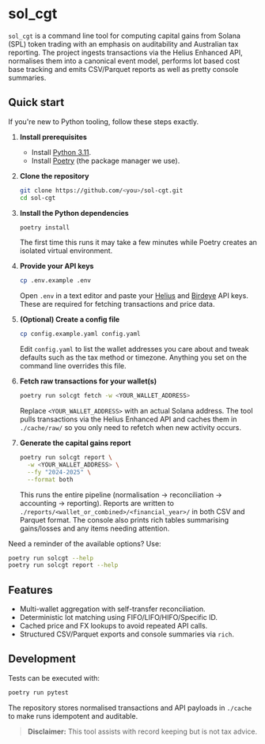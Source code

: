 # sol_cgt

`sol_cgt` is a command line tool for computing capital gains from Solana (SPL)
token trading with an emphasis on auditability and Australian tax reporting.
The project ingests transactions via the Helius Enhanced API, normalises them
into a canonical event model, performs lot based cost base tracking and emits
CSV/Parquet reports as well as pretty console summaries.

## Quick start


If you're new to Python tooling, follow these steps exactly.

1. **Install prerequisites**

   - Install [Python 3.11](https://www.python.org/downloads/).
   - Install [Poetry](https://python-poetry.org/docs/#installation) (the package manager we use).

2. **Clone the repository**

   ```bash
   git clone https://github.com/<you>/sol-cgt.git
   cd sol-cgt
   ```

3. **Install the Python dependencies**

   ```bash
   poetry install
   ```

   The first time this runs it may take a few minutes while Poetry creates an isolated virtual environment.

4. **Provide your API keys**

   ```bash
   cp .env.example .env
   ```

   Open `.env` in a text editor and paste your [Helius](https://www.helius.dev/) and [Birdeye](https://birdeye.so/) API keys. These are required for fetching transactions and price data.

5. **(Optional) Create a config file**

   ```bash
   cp config.example.yaml config.yaml
   ```

   Edit `config.yaml` to list the wallet addresses you care about and tweak defaults such as the tax method or timezone. Anything you set on the command line overrides this file.

6. **Fetch raw transactions for your wallet(s)**

   ```bash
   poetry run solcgt fetch -w <YOUR_WALLET_ADDRESS>
   ```

   Replace `<YOUR_WALLET_ADDRESS>` with an actual Solana address. The tool pulls transactions via the Helius Enhanced API and caches them in `./cache/raw/` so you only need to refetch when new activity occurs.

7. **Generate the capital gains report**

   ```bash
   poetry run solcgt report \
     -w <YOUR_WALLET_ADDRESS> \
     --fy "2024-2025" \
     --format both
   ```

   This runs the entire pipeline (normalisation → reconciliation → accounting → reporting). Reports are written to `./reports/<wallet_or_combined>/<financial_year>/` in both CSV and Parquet format. The console also prints rich tables summarising gains/losses and any items needing attention.

Need a reminder of the available options? Use:

```bash
poetry run solcgt --help
poetry run solcgt report --help

```

## Features

- Multi-wallet aggregation with self-transfer reconciliation.
- Deterministic lot matching using FIFO/LIFO/HIFO/Specific ID.
- Cached price and FX lookups to avoid repeated API calls.
- Structured CSV/Parquet exports and console summaries via `rich`.

## Development

Tests can be executed with:

```bash
poetry run pytest
```

The repository stores normalised transactions and API payloads in `./cache` to
make runs idempotent and auditable.

> **Disclaimer:** This tool assists with record keeping but is not tax advice.
